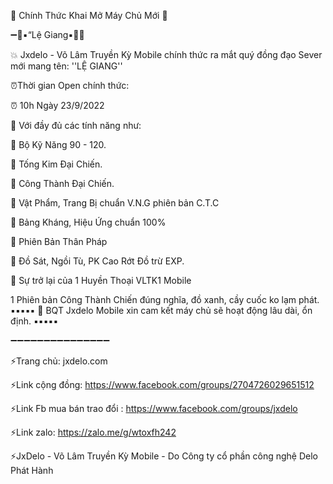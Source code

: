 🌟 Chính Thức Khai Mở Máy Chủ Mới 🌟 

➖💝▪️“Lệ Giang▪️💝➖

💥 Jxdelo - Võ Lâm Truyền Kỳ Mobile chính thức ra mắt quý đồng đạo Sever mới mang tên: ''LỆ GIANG''

⏰Thời gian Open chính thức:

⏰ 10h Ngày 23/9/2022

🔴 Với đầy đủ các tính năng như:

🔰 Bộ Kỹ Năng 90 - 120.

🔰 Tống Kim Đại Chiến.

🔰 Công Thành Đại Chiến.

🔰 Vật Phẩm, Trang Bị chuẩn V.N.G phiên bản C.T.C

🔰 Bảng Kháng, Hiệu Ứng chuẩn 100%

🔰 Phiên Bản Thân Pháp

🔰 Đồ Sát, Ngồi Tù, PK Cao Rớt Đồ trừ EXP.

💪 Sự trở lại của 1 Huyền Thoại VLTK1 Mobile

1 Phiên bản Công Thành Chiến đúng nghĩa, đồ xanh, cầy cuốc ko lạm phát.
▪️▪️▪️▪️▪️
🤝 BQT Jxdelo Mobile xin cam kết máy chủ sẽ hoạt động lâu dài, ổn định.
▪️▪️▪️▪️▪️

➖➖➖➖➖➖➖➖➖➖➖➖➖➖➖

⚡Trang chủ:  jxdelo.com

⚡Link cộng đồng: https://www.facebook.com/groups/2704726029651512

⚡Link Fb mua bán trao đổi : https://www.facebook.com/groups/jxdelo

⚡Link zalo: https://zalo.me/g/wtoxfh242

⚡JxDelo - Võ Lâm Truyền Kỳ Mobile - Do  Công ty cổ phần công nghệ Delo Phát Hành

